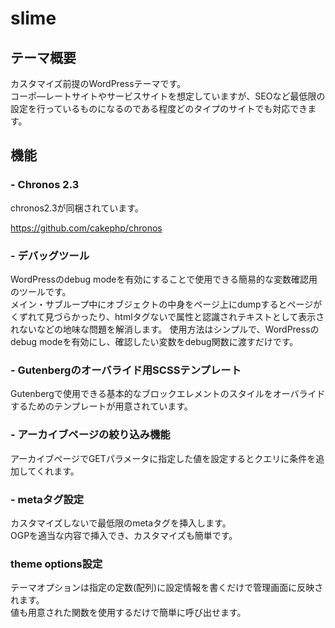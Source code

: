 # slime
## テーマ概要
カスタマイズ前提のWordPressテーマです。<br>
コーポ―レートサイトやサービスサイトを想定していますが、SEOなど最低限の設定を行っているものになるのである程度どのタイプのサイトでも対応できます。

## 機能
### - Chronos 2.3
chronos2.3が同梱されています。

https://github.com/cakephp/chronos


### - デバッグツール
WordPressのdebug modeを有効にすることで使用できる簡易的な変数確認用のツールです。<br>
メイン・サブループ中にオブジェクトの中身をページ上にdumpするとページがくずれて見づらかったり、htmlタグないで属性と認識されテキストとして表示されないなどの地味な問題を解消します。
使用方法はシンプルで、WordPressのdebug modeを有効にし、確認したい変数をdebug関数に渡すだけです。


### - Gutenbergのオーバライド用SCSSテンプレート
Gutenbergで使用できる基本的なブロックエレメントのスタイルをオーバライドするためのテンプレートが用意されています。


### - アーカイブページの絞り込み機能
アーカイブページでGETパラメータに指定した値を設定するとクエリに条件を追加してくれます。


### - metaタグ設定
カスタマイズしないで最低限のmetaタグを挿入します。<br>
OGPを適当な内容で挿入でき、カスタマイズも簡単です。


### theme options設定
テーマオプションは指定の定数(配列)に設定情報を書くだけで管理画面に反映されます。<br>
値も用意された関数を使用するだけで簡単に呼び出せます。